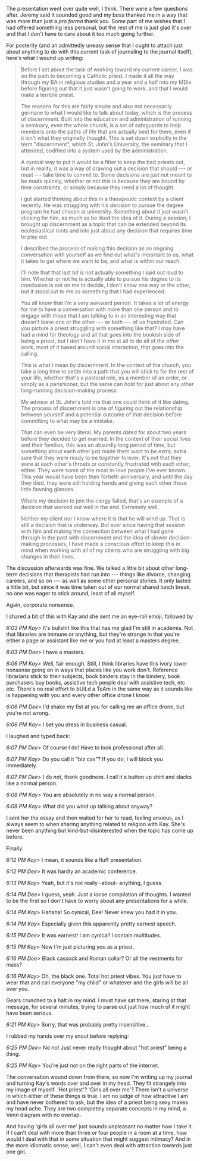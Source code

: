---
---

The presentation went over quite well, I think. There were a few questions after. Jeremy said it sounded good and my boss thanked me in a way that was more than just a *pro forma* thank you. Some part of me wishes that I had offered something less personal, but the rest of me is just glad it's over and that I don't have to care about it too much going further.

For posterity (and an admittedly uneasy sense that I ought to attach just about anything to do with this current task of journaling to the journal itself), here's what I wound up writing:

> Before I set about the task of working toward my current career, I was on the path to becoming a Catholic priest. I made it all the way through my BA in religious studies and a year and a half into my MDiv before figuring out that it just wasn't going to work, and that I would make a terrible priest.
> 
> The reasons for this are fairly simple and also not necessarily germane to what I would like to talk about today, which is the process of discernment. Built into the education and administration of running a seminary, even the whole church, is a set of safeguards to help members onto the paths of life that are actually best for them, even if it isn't what they originally thought. This is set down explicitly in the term "discernment", which St. John's University, the seminary that I attended, codified into a system used by the administration.
>
> A cynical way to put it would be a filter to keep the bad priests out, but in reality, it was a way of drawing out a decision that should --- or must --- take time to commit to. Some decisions are just not meant to be made quickly, whether or not this is because they are bound by time constraints, or simply because they need a lot of thought.
>
> I got started thinking about this in a therapeutic context by a client recently. He was struggling with his decision to pursue the degree program he had chosen at university. Something about it just wasn't clicking for him, as much as he liked the idea of it. During a session, I brought up discernment as a topic that can be extended beyond its ecclesiastical roots and into just about any decision that requires time to play out.
>
> I described the process of making this decision as an ongoing conversation with yourself as we find out what's important to us, what it takes to get where we want to be, and what is within our reach.
>
> I'll note that that last bit is not actually something I said out loud to him. Whether or not he is actually able to pursue his degree to its conclusion is not on me to decide, I don't know one way or the other, but it stood out to me as something that I had experienced.
>
> You all know that I'm a very awkward person. It takes a lot of energy for me to have a conversation with more than one person and to engage with those that I am talking to in an interesting way that doesn't leave one or the other --- or both --- of us frustrated. Can you picture a priest struggling with something like that? I may have had a mind for theology and all that goes into the bookish side of being a priest, but I don't have it in me at all to do all of the *other* work, most of it based around social interaction, that goes into the calling.
>
> This is what I mean by discernment. In the context of the church, you take a long time to settle into a path that you will stick to for the rest of your life, whether that's a pastoral role, as a member of an order, or simply as a parishioner, but the same can hold for just about any other long-running decision-making process.
>
> My advisor at St. John's told me that one could think of it like dating. The process of discernment is one of figuring out the relationship between yourself and a potential outcome of that decision before committing to what may be a mistake.
>
> That can even be very literal. My parents dated for about two years before they decided to get married. In the context of their social lives and their families, this was an absurdly long period of time, but something about each other just made them want to be extra, extra sure that they were ready to be together forever. It's not that they were at each other's throats or constantly frustrated with each other, either. They were some of the most in-love people I've ever known. This year would have been their fortieth anniversary, and until the day they died, they were still holding hands and giving each other these little fawning glances.
>
> Where my decision to join the clergy failed, that's an example of a decision that worked out well in the end. Extremely well.
>
> Neither my client nor I know where it is that he will wind up. That is still a decision that is underway. But ever since having that session with him and making the connection between what I had gone through in the past with discernment and the idea of slower decision-making processes, I have made a conscious effort to keep this in mind when working with all of my clients who are struggling with big changes in their lives.

The discussion afterwards was fine. We talked a little bit about other long-term decisions that therapists had run into --- things like divorce, changing careers, and so on --- as well as some other personal stories. It only lasted a little bit, but since it was time taken out of our normal shared lunch break, no one was eager to stick around, least of all myself.

Again, corporate nonsense.

I shared a bit of this with Kay and she sent me an eye-roll emoji, followed by

*6:03 PM Kay>* It's bullshit like this that has me glad I'm still in academia. Not that libraries are immune or anything, but they're strange in that you're either a page or assistant like me or you had at least a masters degree.

*6:03 PM Dee>* I have a masters.

*6:06 PM Kay>* Well, fair enough. Still, I think libraries have this ivory tower nonsense going on in ways that places like you work don't. Reference librarians stick to their subjects, book binders stay in the bindery, book purchasers buy books, assistive tech people deal with assistive tech, etc etc. There's no real effort to bUiLd a TeAm in the same way as it sounds like is happening with you and every other office drone I know.

*6:06 PM Dee>* I'd shake my fist at you for calling me an office drone, but you're not wrong.

*6:06 PM Kay>* I bet you dress in business casual.

I laughed and typed back:

*6:07 PM Dee>* Of course I do! Have to look professional after all.

*6:07 PM Kay>* Do you call it "biz cas"? If you do, I will block you immediately.

*6:07 PM Dee>* I do not, thank goodness. I call it a button up shirt and slacks like a normal person.

*6:08 PM Kay>* You are absolutely in no way a normal person.

*6:08 PM Kay>* What did you wind up talking about anyway?

I sent her the essay and then waited for her to read, feeling anxious, as I always seem to when sharing anything related to religion with Kay. She's never been anything but kind-but-disinterested when the topic has come up before.

Finally:

*6:12 PM Kay>* I mean, it sounds like a fluff presentation.

*6:12 PM Dee>* It was hardly an academic conference.

*6:13 PM Kay>* Yeah, but it's not really -about- anything, I guess.

*6:14 PM Dee>* I guess, yeah. Just a loose compilation of thoughts. I wanted to be the first so I don't have to worry about any presentations for a while.

*6:14 PM Kay>* Hahaha! So cynical, Dee! Never knew you had it in you.

*6:14 PM Kay>* Especially given this apparently pretty earnest speech.

*6:15 PM Dee>* It was earnest! I am cynical! I contain multitudes.

*6:15 PM Kay>* Now I'm just picturing you as a priest.

*6:16 PM Dee>* Black cassock and Roman collar? Or all the vestments for mass?

*6:16 PM Kay>* Oh, the black one. Total hot priest vibes. You just have to wear that and call everyone "my child" or whatever and the girls will be all over you.

Gears crunched to a halt in my mind. I must have sat there, staring at that message, for several minutes, trying to parse out just how much of it might have been serious.

*6:21 PM Kay>* Sorry, that was probably pretty insensitive...

I rubbed my hands over my snout before replying:

*6:25 PM Dee>* No no! Just never really thought about "hot priest" being a thing.

*6:25 PM Kay>* You're just not on the right parts of the internet.

The conversation wound down from there, so now I'm writing up my journal and turning Kay's words over and over in my head. They fit strangely into my image of myself. 'Hot priest'? 'Girls all over me'? There isn't a universe in which either of these things is true. I am no judge of how attractive I am and have never bothered to ask, but the idea of a priest being sexy makes my head ache. They are two completely separate concepts in my mind, a Venn diagram with no overlap.

And having 'girls all over me' just sounds unpleasant no matter how I take it. If I can't deal with more than three or four people in a room at a time, how would I deal with that in some situation that might suggest intimacy? And in the more idiomatic sense, well, I can't even deal with attraction towards just one girl.

